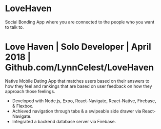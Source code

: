 # LoveHaven

Social Bonding App where you are connected to the people who you want to talk to.

# Love Haven | Solo Developer | April 2018 | Github.com/LynnCelest/LoveHaven
Native Mobile Dating App that matches users based on their answers to how they feel and rankings that are based on user feedback on how they approach those feelings.
- Developed with Node.js, Expo, React-Navigate, React-Native, Firebase, & Flexbox.
- Achieved navigation through tabs & a swipeable side drawer via React-Navigate.
- Integrated a backend database server via Firebase.
